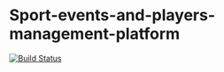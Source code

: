 # Sport-events-and-players-management-platform

[![Build Status](https://travis-ci.org/shyaman/Sport-events-and-players-management-platform.svg?branch=develop)](https://travis-ci.org/shyaman/Sport-events-and-players-management-platform)